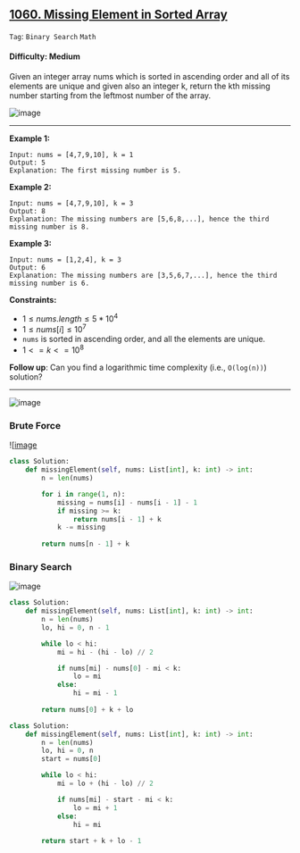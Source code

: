 ## [1060. Missing Element in Sorted Array](https://leetcode.com/problems/missing-element-in-sorted-array/)

```Tag```: ```Binary Search``` ```Math```

#### Difficulty: Medium

Given an integer array nums which is sorted in ascending order and all of its elements are unique and given also an integer k, return the kth missing number starting from the leftmost number of the array.

![image](https://github.com/quananhle/Python/assets/35042430/43e2a7dc-3321-4c3b-b028-e1ae32b4b13f)

---

__Example 1:__
```
Input: nums = [4,7,9,10], k = 1
Output: 5
Explanation: The first missing number is 5.
```

__Example 2:__
```
Input: nums = [4,7,9,10], k = 3
Output: 8
Explanation: The missing numbers are [5,6,8,...], hence the third missing number is 8.
```

__Example 3:__
```
Input: nums = [1,2,4], k = 3
Output: 6
Explanation: The missing numbers are [3,5,6,7,...], hence the third missing number is 6.
```

__Constraints:__

- $1 \le nums.length \le 5 * 10^{4}$
- $1 \le nums[i] \le 10^{7}$
- ```nums``` is sorted in ascending order, and all the elements are unique.
- $1 <= k <= 10^{8}$
 
__Follow up__: Can you find a logarithmic time complexity (i.e., ```O(log(n))```) solution?

---

![image](https://leetcode.com/problems/missing-element-in-sorted-array/Figures/1060/intro.png)

### Brute Force

![[image](https://leetcode.com/problems/missing-element-in-sorted-array/Figures/1060/1.png)

```Python
class Solution:
    def missingElement(self, nums: List[int], k: int) -> int:
        n = len(nums)

        for i in range(1, n):
            missing = nums[i] - nums[i - 1] - 1
            if missing >= k:
                return nums[i - 1] + k
            k -= missing
        
        return nums[n - 1] + k
```

### Binary Search

![image](https://leetcode.com/problems/missing-element-in-sorted-array/Figures/1060/b2.png)

```Python
class Solution:
    def missingElement(self, nums: List[int], k: int) -> int:
        n = len(nums)
        lo, hi = 0, n - 1

        while lo < hi:
            mi = hi - (hi - lo) // 2

            if nums[mi] - nums[0] - mi < k:
                lo = mi
            else:
                hi = mi - 1
            
        return nums[0] + k + lo
```

```Python
class Solution:
    def missingElement(self, nums: List[int], k: int) -> int:
        n = len(nums)
        lo, hi = 0, n
        start = nums[0]

        while lo < hi:
            mi = lo + (hi - lo) // 2

            if nums[mi] - start - mi < k:
                lo = mi + 1
            else:
                hi = mi
            
        return start + k + lo - 1
```

